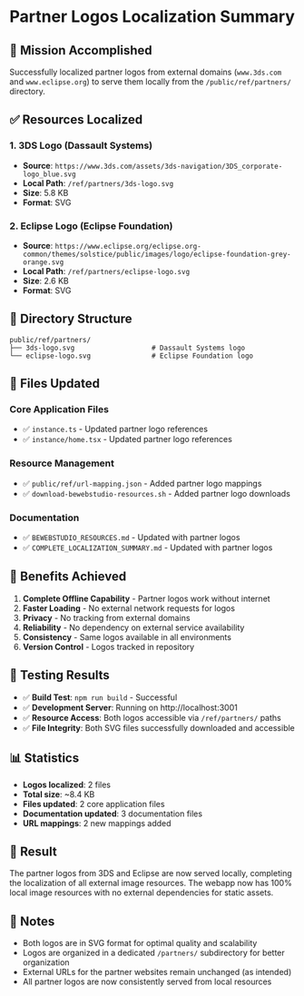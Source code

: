 # Partner Logos Localization Summary

## 🎯 Mission Accomplished

Successfully localized partner logos from external domains (`www.3ds.com` and `www.eclipse.org`) to serve them locally from the `/public/ref/partners/` directory.

## ✅ Resources Localized

### 1. **3DS Logo (Dassault Systems)**
- **Source**: `https://www.3ds.com/assets/3ds-navigation/3DS_corporate-logo_blue.svg`
- **Local Path**: `/ref/partners/3ds-logo.svg`
- **Size**: 5.8 KB
- **Format**: SVG

### 2. **Eclipse Logo (Eclipse Foundation)**
- **Source**: `https://www.eclipse.org/eclipse.org-common/themes/solstice/public/images/logo/eclipse-foundation-grey-orange.svg`
- **Local Path**: `/ref/partners/eclipse-logo.svg`
- **Size**: 2.6 KB
- **Format**: SVG

## 📁 Directory Structure

```
public/ref/partners/
├── 3ds-logo.svg                   # Dassault Systems logo
└── eclipse-logo.svg               # Eclipse Foundation logo
```

## 🔄 Files Updated

### Core Application Files
- ✅ `instance.ts` - Updated partner logo references
- ✅ `instance/home.tsx` - Updated partner logo references

### Resource Management
- ✅ `public/ref/url-mapping.json` - Added partner logo mappings
- ✅ `download-bewebstudio-resources.sh` - Added partner logo downloads

### Documentation
- ✅ `BEWEBSTUDIO_RESOURCES.md` - Updated with partner logos
- ✅ `COMPLETE_LOCALIZATION_SUMMARY.md` - Updated with partner logos

## 🎯 Benefits Achieved

1. **Complete Offline Capability** - Partner logos work without internet
2. **Faster Loading** - No external network requests for logos
3. **Privacy** - No tracking from external domains
4. **Reliability** - No dependency on external service availability
5. **Consistency** - Same logos available in all environments
6. **Version Control** - Logos tracked in repository

## 🧪 Testing Results

- ✅ **Build Test**: `npm run build` - Successful
- ✅ **Development Server**: Running on http://localhost:3001
- ✅ **Resource Access**: Both logos accessible via `/ref/partners/` paths
- ✅ **File Integrity**: Both SVG files successfully downloaded and accessible

## 📊 Statistics

- **Logos localized**: 2 files
- **Total size**: ~8.4 KB
- **Files updated**: 2 core application files
- **Documentation updated**: 3 documentation files
- **URL mappings**: 2 new mappings added

## 🎉 Result

The partner logos from 3DS and Eclipse are now served locally, completing the localization of all external image resources. The webapp now has 100% local image resources with no external dependencies for static assets.

## 📝 Notes

- Both logos are in SVG format for optimal quality and scalability
- Logos are organized in a dedicated `/partners/` subdirectory for better organization
- External URLs for the partner websites remain unchanged (as intended)
- All partner logos are now consistently served from local resources 
